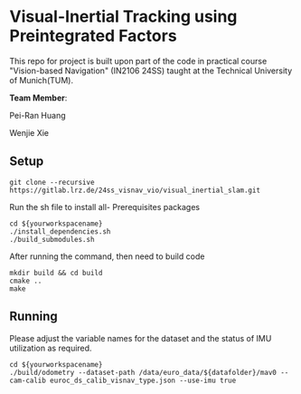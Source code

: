 # Visual-Inertial Tracking using Preintegrated Factors

This repo for project is built upon part of the code in practical course "Vision-based Navigation" (IN2106 24SS) taught at the Technical University of Munich(TUM). 

**Team Member**:


Pei-Ran Huang

Wenjie Xie

## Setup
```
git clone --recursive https://gitlab.lrz.de/24ss_visnav_vio/visual_inertial_slam.git
```
Run the sh file to install all- Prerequisites packages

```
cd ${yourworkspacename}
./install_dependencies.sh
./build_submodules.sh
```
After running the command, then need to build code
```
mkdir build && cd build
cmake ..
make
```
## Running 

Please adjust the variable names for the dataset and the status of IMU utilization as required.
```
cd ${yourworkspacename}
./build/odometry --dataset-path /data/euro_data/${datafolder}/mav0 --cam-calib euroc_ds_calib_visnav_type.json --use-imu true
```

